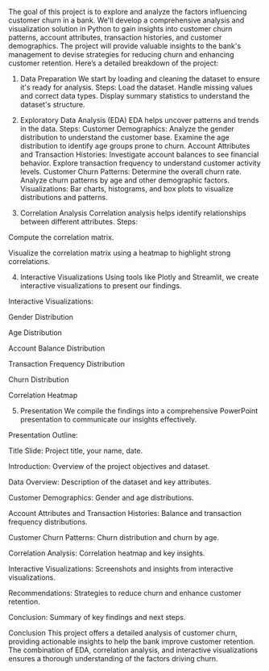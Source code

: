 The goal of this project is to explore and analyze the factors influencing customer churn in a bank. We'll develop a comprehensive analysis and visualization solution in Python to gain insights into customer churn patterns, account attributes, transaction histories, and customer demographics. The project will provide valuable insights to the bank's management to devise strategies for reducing churn and enhancing customer retention. Here’s a detailed breakdown of the project:
1. Data Preparation
We start by loading and cleaning the dataset to ensure it's ready for analysis.
Steps:
Load the dataset.
Handle missing values and correct data types.
Display summary statistics to understand the dataset's structure.

2. Exploratory Data Analysis (EDA)
EDA helps uncover patterns and trends in the data.
Steps:
Customer Demographics:
Analyze the gender distribution to understand the customer base.
Examine the age distribution to identify age groups prone to churn.
Account Attributes and Transaction Histories:
Investigate account balances to see financial behavior.
Explore transaction frequency to understand customer activity levels.
Customer Churn Patterns:
Determine the overall churn rate.
Analyze churn patterns by age and other demographic factors.
Visualizations:
Bar charts, histograms, and box plots to visualize distributions and patterns.

3. Correlation Analysis
Correlation analysis helps identify relationships between different attributes.
Steps:

Compute the correlation matrix.

Visualize the correlation matrix using a heatmap to highlight strong correlations.

4. Interactive Visualizations
Using tools like Plotly and Streamlit, we create interactive visualizations to present our findings.

Interactive Visualizations:

Gender Distribution

Age Distribution

Account Balance Distribution

Transaction Frequency Distribution

Churn Distribution

Correlation Heatmap

5. Presentation
We compile the findings into a comprehensive PowerPoint presentation to communicate our insights effectively.

Presentation Outline:

Title Slide: Project title, your name, date.

Introduction: Overview of the project objectives and dataset.

Data Overview: Description of the dataset and key attributes.

Customer Demographics: Gender and age distributions.

Account Attributes and Transaction Histories: Balance and transaction frequency distributions.

Customer Churn Patterns: Churn distribution and churn by age.

Correlation Analysis: Correlation heatmap and key insights.

Interactive Visualizations: Screenshots and insights from interactive visualizations.

Recommendations: Strategies to reduce churn and enhance customer retention.

Conclusion: Summary of key findings and next steps.

Conclusion
This project offers a detailed analysis of customer churn, providing actionable insights to help the bank improve customer retention. The combination of EDA, correlation analysis, and interactive visualizations ensures a thorough understanding of the factors driving churn.
